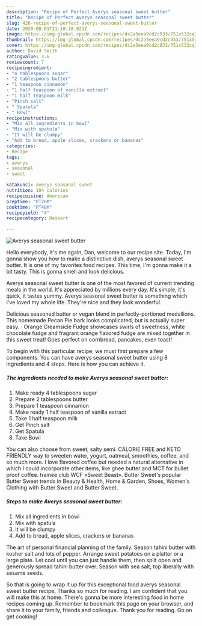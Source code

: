 ```yaml
---
description: "Recipe of Perfect Averys seasonal sweet butter"
title: "Recipe of Perfect Averys seasonal sweet butter"
slug: 426-recipe-of-perfect-averys-seasonal-sweet-butter
date: 2020-08-01T21:10:18.021Z
image: https://img-global.cpcdn.com/recipes/dc2a5eea9cd2c933/751x532cq70/averys-seasonal-sweet-butter-recipe-main-photo.jpg
thumbnail: https://img-global.cpcdn.com/recipes/dc2a5eea9cd2c933/751x532cq70/averys-seasonal-sweet-butter-recipe-main-photo.jpg
cover: https://img-global.cpcdn.com/recipes/dc2a5eea9cd2c933/751x532cq70/averys-seasonal-sweet-butter-recipe-main-photo.jpg
author: David Smith
ratingvalue: 3.6
reviewcount: 7
recipeingredient:
- "4 tablespoons sugar"
- "2 tablespoons butter"
- "1 teaspoon cinnamon"
- "1 half teaspoon of vanilla extract"
- "1 half teaspoon milk"
- "Pinch salt"
- " Spatula"
- " Bowl"
recipeinstructions:
- "Mix all ingredients in bowl"
- "Mix with spatula"
- "It will be clumpy"
- "Add to bread, apple slices, crackers or bananas"
categories:
- Recipe
tags:
- averys
- seasonal
- sweet

katakunci: averys seasonal sweet 
nutrition: 104 calories
recipecuisine: American
preptime: "PT26M"
cooktime: "PT48M"
recipeyield: "4"
recipecategory: Dessert

---
```



![Averys seasonal sweet butter](https://img-global.cpcdn.com/recipes/dc2a5eea9cd2c933/751x532cq70/averys-seasonal-sweet-butter-recipe-main-photo.jpg)

Hello everybody, it's me again, Dan, welcome to our recipe site. Today, I'm gonna show you how to make a distinctive dish, averys seasonal sweet butter. It is one of my favorites food recipes. This time, I'm gonna make it a bit tasty. This is gonna smell and look delicious.

Averys seasonal sweet butter is one of the most favored of current trending meals in the world. It's appreciated by millions every day. It's simple, it's quick, it tastes yummy. Averys seasonal sweet butter is something which I've loved my whole life. They're nice and they look wonderful.

Delicious seasoned butter or vegan blend in perfectly-portioned medallions. This homemade Pecan Pie bark looks complicated, but is actually super easy. · Orange Creamsicle Fudge showcases swirls of sweetness, white chocolate fudge and fragrant orange flavored fudge are mixed together in this sweet treat! Goes perfect on cornbread, pancakes, even toast!


To begin with this particular recipe, we must first prepare a few components. You can have averys seasonal sweet butter using 8 ingredients and 4 steps. Here is how you can achieve it.

<!--inarticleads1-->

##### The ingredients needed to make Averys seasonal sweet butter:

1. Make ready 4 tablespoons sugar
1. Prepare 2 tablespoons butter
1. Prepare 1 teaspoon cinnamon
1. Make ready 1 half teaspoon of vanilla extract
1. Take 1 half teaspoon milk
1. Get Pinch salt
1. Get  Spatula
1. Take  Bowl


You can also choose from sweet, salty semi. CALORIE FREE and KETO FRIENDLY way to sweeten water, yogurt, oatmeal, smoothies, coffee, and so much more. I love flavored coffee but needed a natural alternative in which I could incorporate other items, like ghee butter and MCT for bullet proof coffee. trainee club WCF «Sweet Beast». Butter Sweet&#39;s popular Butter Sweet trends in Beauty &amp; Health, Home &amp; Garden, Shoes, Women&#39;s Clothing with Butter Sweet and Butter Sweet. 

<!--inarticleads2-->

##### Steps to make Averys seasonal sweet butter:

1. Mix all ingredients in bowl
1. Mix with spatula
1. It will be clumpy
1. Add to bread, apple slices, crackers or bananas


The art of personal financial planning of the family. Season tahini butter with kosher salt and lots of pepper. Arrange sweet potatoes on a platter or a large plate. Let cool until you can just handle them, then split open and generously spread tahini butter over. Season with sea salt; top liberally with sesame seeds. 

So that is going to wrap it up for this exceptional food averys seasonal sweet butter recipe. Thanks so much for reading. I am confident that you will make this at home. There's gonna be more interesting food in home recipes coming up. Remember to bookmark this page on your browser, and share it to your family, friends and colleague. Thank you for reading. Go on get cooking!
